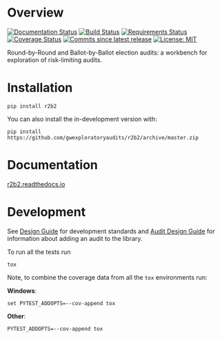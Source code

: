 # Overview

[![Documentation Status](https://readthedocs.org/projects/r2b2/badge/?version=latest)](https://r2b2.readthedocs.io/en/latest/?badge=latest)
[![Build Status](https://travis-ci.org/gwexploratoryaudits/r2b2.svg?branch=master)](https://travis-ci.org/gwexploratoryaudits/r2b2)
[![Requirements Status](https://requires.io/github/gwexploratoryaudits/r2b2/requirements.svg?branch=master)](https://requires.io/github/gwexploratoryaudits/r2b2/requirements/?branch=master)
[![Coverage Status](https://codecov.io/github/gwexploratoryaudits/r2b2/coverage.svg?branch=master)](https://codecov.io/github/gwexploratoryaudits/r2b2)
[![Commits since latest release](https://img.shields.io/github/commits-since/gwexploratoryaudits/r2b2/v0.1.0.svg)](https://github.com/gwexploratoryaudits/r2b2/compare/v0.1.0...master)
[![License: MIT](https://img.shields.io/badge/License-MIT-yellow.svg)](https://opensource.org/licenses/MIT)


Round-by-Round and Ballot-by-Ballot election audits: a workbench for exploration
of risk-limiting audits.

# Installation

```
pip install r2b2
```

You can also install the in-development version with:
```
pip install https://github.com/gwexploratoryaudits/r2b2/archive/master.zip
```

# Documentation

[r2b2.readthedocs.io](https://r2b2.readthedocs.io/)

# Development

See [Design Guide](https://github.com/gwexploratoryaudits/r2b2/blob/master/docs/design_guide.md)
for development standards and [Audit Design Guide](https://github.com/gwexploratoryaudits/r2b2/blob/docs/docs/audit_design_guide.md)
for information about adding an audit to the library.

To run all the tests run

```
tox
```

Note, to combine the coverage data from all the `tox` environments run:

**Windows**:
```
set PYTEST_ADDOPTS=--cov-append tox
```
**Other**:
```
PYTEST_ADDOPTS=--cov-append tox
```
